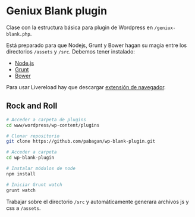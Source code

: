 # Geniux Blank plugin

Clase con la estructura básica para plugin de Wordpress en `/geniux-blank.php`. 


Está preparado para que Nodejs, Grunt y Bower hagan su magia entre los directorios `/assets` y `/src`. Debemos tener instalado:

* [Node.js](nodejs.org/en/)
* [Grunt](gruntjs.com/)
* [Bower](nodejs.org/en/)

Para usar Livereload hay que descargar [extensión de navegador](http://livereload.com/extensions/).

## Rock and Roll
```bash
# Acceder a carpeta de plugins
cd www/wordpress/wp-content/plugins

# Clonar repositorio
git clone https://github.com/pabagan/wp-blank-plugin.git

# Acceder a carpeta
cd wp-blank-plugin

# Instalar módulos de node
npm install

# Iniciar Grunt watch
grunt watch
```

Trabajar sobre el directorio `/src` y automáticamente generara archivos js y css a `/assets`.

